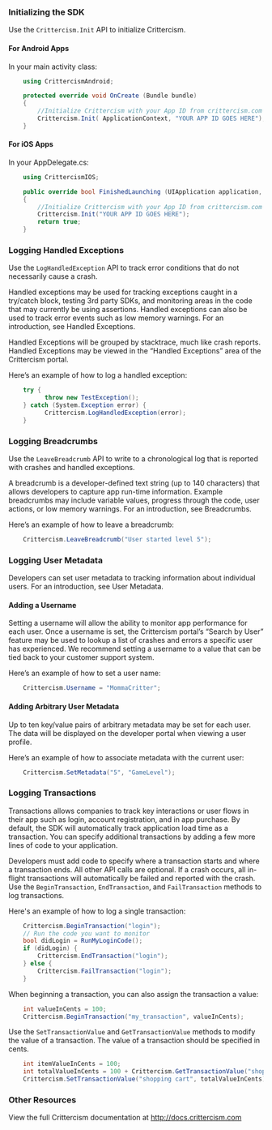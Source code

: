 
### Initializing the SDK

Use the ``Crittercism.Init`` API to initialize Crittercism.

#### For Android Apps

In your main activity class:

```csharp
    using CrittercismAndroid;

    protected override void OnCreate (Bundle bundle)
    {
        //Initialize Crittercism with your App ID from crittercism.com
        Crittercism.Init( ApplicationContext, "YOUR APP ID GOES HERE");
    }
```

#### For iOS Apps

In your AppDelegate.cs: 

```csharp
    using CrittercismIOS;

    public override bool FinishedLaunching (UIApplication application, NSDictionary launchOptions)
    {
        //Initialize Crittercism with your App ID from crittercism.com
        Crittercism.Init("YOUR APP ID GOES HERE");
        return true;
    }
```

### Logging Handled Exceptions

Use the ``LogHandledException`` API to track error conditions that do not
necessarily cause a crash.

Handled exceptions may be used for tracking exceptions caught in a try/catch
block, testing 3rd party SDKs, and monitoring areas in the code that may
currently be using assertions. Handled exceptions can also be used to track
error events such as low memory warnings. For an introduction, see Handled
Exceptions.

Handled Exceptions will be grouped by stacktrace, much like crash reports.
Handled Exceptions may be viewed in the “Handled Exceptions” area of the
Crittercism portal.

Here’s an example of how to log a handled exception:

```csharp
    try {
          throw new TestException();
    } catch (System.Exception error) {
          Crittercism.LogHandledException(error);
    }
```

### Logging Breadcrumbs

Use the ``LeaveBreadcrumb`` API to write to a chronological log that is reported
with crashes and handled exceptions.

A breadcrumb is a developer-defined text string (up to 140 characters) that
allows developers to capture app run-time information. Example breadcrumbs may
include variable values, progress through the code, user actions, or low memory
warnings. For an introduction, see Breadcrumbs.

Here’s an example of how to leave a breadcrumb:

```csharp
    Crittercism.LeaveBreadcrumb("User started level 5");
```

### Logging User Metadata

Developers can set user metadata to tracking information about individual
users. For an introduction, see User Metadata.

#### Adding a Username

Setting a username will allow the ability to monitor app performance for each
user. Once a username is set, the Crittercism portal’s “Search by User” feature
may be used to lookup a list of crashes and errors a specific user has
experienced. We recommend setting a username to a value that can be tied back
to your customer support system.

Here’s an example of how to set a user name:

```csharp
    Crittercism.Username = "MommaCritter";
```

#### Adding Arbitrary User Metadata

Up to ten key/value pairs of arbitrary metadata may be set for each user. The
data will be displayed on the developer portal when viewing a user profile.

Here’s an example of how to associate metadata with the current user:

```csharp
    Crittercism.SetMetadata("5", "GameLevel");
```

### Logging Transactions

Transactions allows companies to track key interactions or user flows in their
app such as login, account registration, and in app purchase.  By default, the
SDK will automatically track application load time as a transaction.  You can
specify additional transactions by adding a few more lines of code to your
application. 

Developers must add code to specify where a transaction starts and where a
transaction ends. All other API calls are optional. If a crash occurs, all
in-flight transactions will automatically be failed and reported with the
crash. Use the ``BeginTransaction``, ``EndTransaction``, and ``FailTransaction``
methods to log transactions. 

Here's an example of how to log a single transaction:

```csharp
    Crittercism.BeginTransaction("login");
    // Run the code you want to monitor
    bool didLogin = RunMyLoginCode();
    if (didLogin) {
        Crittercism.EndTransaction("login");
    } else {
        Crittercism.FailTransaction("login");
    }
```

When beginning a transaction, you can also assign the transaction a value:

```csharp
    int valueInCents = 100;
    Crittercism.BeginTransaction("my_transaction", valueInCents);
```

Use the ``SetTransactionValue`` and ``GetTransactionValue`` methods to modify
the value of a transaction. The value of a transaction should be specified in
cents.

```csharp
    int itemValueInCents = 100;
    int totalValueInCents = 100 + Crittercism.GetTransactionValue("shopping cart");
    Crittercism.SetTransactionValue("shopping cart", totalValueInCents);
```

### Other Resources

View the full Crittercism documentation at http://docs.crittercism.com

